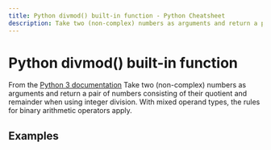 ```yaml
---
title: Python divmod() built-in function - Python Cheatsheet
description: Take two (non-complex) numbers as arguments and return a pair of numbers consisting of their quotient and remainder when using integer division. With mixed operand types, the rules for binary arithmetic operators apply.
---
```


# Python divmod() built-in function

<base-disclaimer>
  <base-disclaimer-title>
    From the <a target="_blank" href="https://docs.python.org/3/library/functions.html#divmod">Python 3 documentation</a>
  </base-disclaimer-title>
  <base-disclaimer-content>
   Take two (non-complex) numbers as arguments and return a pair of numbers consisting of their quotient and remainder when using integer division. With mixed operand types, the rules for binary arithmetic operators apply.
  </base-disclaimer-content>
</base-disclaimer>

## Examples

<!-- remove this tag to start editing this page -->
<empty-section />
<!-- remove this tag to start editing this page -->
